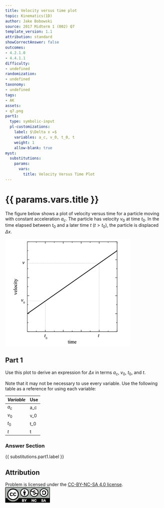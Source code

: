 ```yaml
---
title: Velocity versus time plot
topic: Kinematics(1D)
author: Jake Bobowski
source: 2017 Midterm 1 (002) Q7
template_version: 1.1
attribution: standard
showCorrectAnswer: false
outcomes:
- 4.2.1.0
- 4.4.1.1
difficulty:
- undefined
randomization:
- undefined
taxonomy:
- undefined
tags:
- AK
assets:
- q7.png
part1:
  type: symbolic-input
  pl-customizations:
    label: $\Delta x =$
    variables: a_c, v_0, t_0, t
    weight: 1
    allow-blank: true
myst:
  substitutions:
    params:
      vars:
        title: Velocity Versus Time Plot
---
```

# {{ params.vars.title }}
The figure below shows a plot of velocity versus time for a particle moving with constant acceleration $a_c$. The particle has velocity $v_0$ at time $t_0$. In the time elapsed between $t_0$ and a later time $t$ ($t > t_0$), the particle is displaced $\Delta x$.

<img src="q7.png" alt = "A velocity versus time plot starting at the second notch on the y-axis and 0 on the x-axis." width = 400px>

## Part 1

Use this plot to derive an expression for $\Delta x$ in terms $a_c$, $v_0$, $t_0$, and $t$.

Note that it may not be necessary to use every variable. Use the following table as a reference for using each variable:

| $Variable$ | Use      |
|------------|----------|
| $a_c$      |  a_c     |
| $v_0$      |  v_0     |
| $t_0$      |  t_0     |
| $t$        |  t       |

### Answer Section

{{ substitutions.part1.label }}

## Attribution

Problem is licensed under the [CC-BY-NC-SA 4.0 license](https://creativecommons.org/licenses/by-nc-sa/4.0/).<br> ![The Creative Commons 4.0 license requiring attribution-BY, non-commercial-NC, and share-alike-SA license.](https://raw.githubusercontent.com/firasm/bits/master/by-nc-sa.png)
